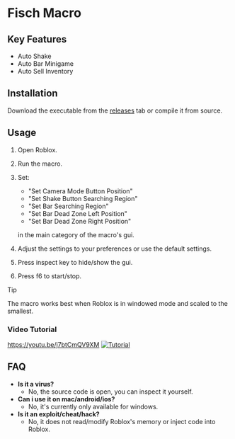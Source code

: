 # Fisch Macro
## Key Features
- Auto Shake
- Auto Bar Minigame
- Auto Sell Inventory
## Installation
Download the executable from the [releases](https://github.com/freew-w/Fisch-Macro/releases) tab or compile it from source.
## Usage
1. Open Roblox.
2. Run the macro.
3. Set:
   - "Set Camera Mode Button Position"
   - "Set Shake Button Searching Region"
   - "Set Bar Searching Region"
   - "Set Bar Dead Zone Left Position"
   - "Set Bar Dead Zone Right Position"
   
   in the main category of the macro's gui.
4. Adjust the settings to your preferences or use the default settings.
5. Press inspect key to hide/show the gui.
6. Press f6 to start/stop.
> [!TIP]
> The macro works best when Roblox is in windowed mode and scaled to the smallest.
### Video Tutorial
https://youtu.be/j7btCmQV9XM
[![Tutorial](https://img.youtube.com/vi/j7btCmQV9XM/0.jpg)](https://youtu.be/j7btCmQV9XM)
## FAQ
- **Is it a virus?**
  - No, the source code is open, you can inspect it yourself.
- **Can i use it on mac/android/ios?**
  - No, it's currently only available for windows.
- **Is it an exploit/cheat/hack?**
  - No, it does not read/modify Roblox's memory or inject code into Roblox.
